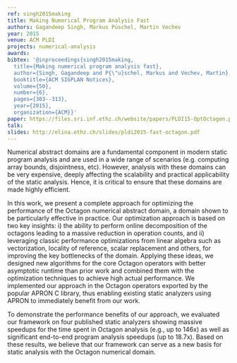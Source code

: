 ```yaml
---
ref: singh2015making
title: Making Numerical Program Analysis Fast
authors: Gagandeep Singh, Markus Püschel, Martin Vechev        
year: 2015
venue: ACM PLDI
projects: numerical-analysis
awards:
bibtex: '@inproceedings{singh2015making,
  title={Making numerical program analysis fast},
  author={Singh, Gagandeep and P{\"u}schel, Markus and Vechev, Martin},
  booktitle={ACM SIGPLAN Notices},
  volume={50},
  number={6},
  pages={303--313},
  year={2015},
  organization={ACM}}'
paper: https://files.sri.inf.ethz.ch/website/papers/PLDI15-OptOctagon.pdf
talk: 
slides: http://elina.ethz.ch/slides/pldi2015-fast-octagon.pdf
---
```


Numerical abstract domains are a fundamental component in modern static program analysis and are used in a wide range of scenarios (e.g. computing array bounds, disjointness, etc). However, analysis with these domains can be very expensive, deeply affecting the scalability and practical applicability of the static analysis.
Hence, it is critical to ensure that these domains are made highly efficient.

In this work, we present a complete approach for optimizing the performance of the Octagon numerical abstract domain, a domain shown to be particularly effective in practice. Our optimization approach is based on two key insights: i) the ability to perform online decomposition of the octagons leading to a massive reduction in operation counts, and ii) leveraging classic performance optimizations from linear algebra such as vectorization, locality of reference, scalar replacement and others, for improving the key bottlenecks of the domain. Applying these ideas, we designed new algorithms for the core Octagon operators with better asymptotic runtime than prior work and combined them with the optimization techniques to achieve high actual performance. We implemented our approach in the Octagon operators exported by the popular APRON C library, thus enabling existing static analyzers using APRON to immediately benefit from our work.

To demonstrate the performance benefits of our approach, we evaluated our framework on four published static analyzers showing massive speedups for the time spent in Octagon analysis (e.g., up to 146x) as well as significant end-to-end program analysis speedups (up to 18.7x). Based on these results, we believe that our framework can serve as a new basis for static analysis with the Octagon numerical domain.
